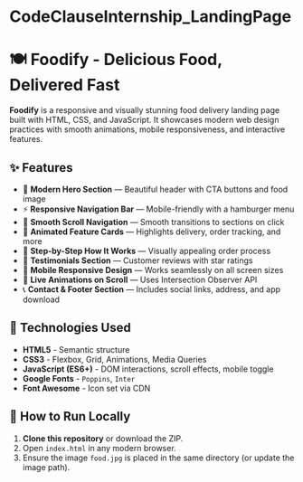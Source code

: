 # CodeClauseInternship_LandingPage
# 🍽️ Foodify - Delicious Food, Delivered Fast

**Foodify** is a responsive and visually stunning food delivery landing page built with HTML, CSS, and JavaScript. It showcases modern web design practices with smooth animations, mobile responsiveness, and interactive features.

## ✨ Features

- 🍕 **Modern Hero Section** — Beautiful header with CTA buttons and food image
- ⚡ **Responsive Navigation Bar** — Mobile-friendly with a hamburger menu
- 🧾 **Smooth Scroll Navigation** — Smooth transitions to sections on click
- 🚀 **Animated Feature Cards** — Highlights delivery, order tracking, and more
- 🧩 **Step-by-Step How It Works** — Visually appealing order process
- 🌟 **Testimonials Section** — Customer reviews with star ratings
- 📱 **Mobile Responsive Design** — Works seamlessly on all screen sizes
- 🧭 **Live Animations on Scroll** — Uses Intersection Observer API
- 📞 **Contact & Footer Section** — Includes social links, address, and app download

## 🔧 Technologies Used

- **HTML5** - Semantic structure  
- **CSS3** - Flexbox, Grid, Animations, Media Queries  
- **JavaScript (ES6+)** - DOM interactions, scroll effects, mobile toggle  
- **Google Fonts** - `Poppins`, `Inter`  
- **Font Awesome** - Icon set via CDN 

## 🚀 How to Run Locally

1. **Clone this repository** or download the ZIP.
2. Open `index.html` in any modern browser.
3. Ensure the image `food.jpg` is placed in the same directory (or update the image path).


